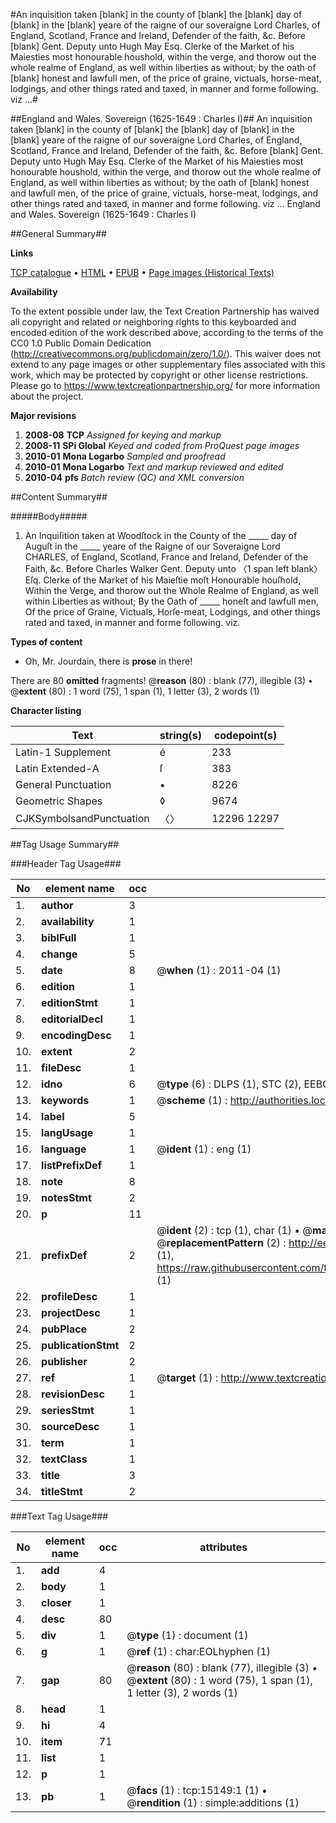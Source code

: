 #An inquisition taken [blank] in the county of [blank] the [blank] day of [blank] in the [blank] yeare of the raigne of our soveraigne Lord Charles, of England, Scotland, France and Ireland, Defender of the faith, &c. Before [blank] Gent. Deputy unto Hugh May Esq. Clerke of the Market of his Maiesties most honourable houshold, within the verge, and thorow out the whole realme of England, as well within liberties as without; by the oath of [blank] honest and lawfull men, of the price of graine, victuals, horse-meat, lodgings, and other things rated and taxed, in manner and forme following. viz  ...#

##England and Wales. Sovereign (1625-1649 : Charles I)##
An inquisition taken [blank] in the county of [blank] the [blank] day of [blank] in the [blank] yeare of the raigne of our soveraigne Lord Charles, of England, Scotland, France and Ireland, Defender of the faith, &c. Before [blank] Gent. Deputy unto Hugh May Esq. Clerke of the Market of his Maiesties most honourable houshold, within the verge, and thorow out the whole realme of England, as well within liberties as without; by the oath of [blank] honest and lawfull men, of the price of graine, victuals, horse-meat, lodgings, and other things rated and taxed, in manner and forme following. viz  ...
England and Wales. Sovereign (1625-1649 : Charles I)

##General Summary##

**Links**

[TCP catalogue](http://www.ota.ox.ac.uk/tcp/)  • 
[HTML](http://tei.it.ox.ac.uk/tcp/Texts-HTML/free/A22/A22563.html)  • 
[EPUB](http://tei.it.ox.ac.uk/tcp/Texts-EPUB/free/A22/A22563.epub) • 
[Page images (Historical Texts)](https://historicaltexts.jisc.ac.uk/eebo-99849968e)

**Availability**

To the extent possible under law, the Text Creation Partnership has waived all copyright and related or neighboring rights to this keyboarded and encoded edition of the work described above, according to the terms of the CC0 1.0 Public Domain Dedication (http://creativecommons.org/publicdomain/zero/1.0/). This waiver does not extend to any page images or other supplementary files associated with this work, which may be protected by copyright or other license restrictions. Please go to https://www.textcreationpartnership.org/ for more information about the project.

**Major revisions**

1. __2008-08__ __TCP__ *Assigned for keying and markup*
1. __2008-11__ __SPi Global__ *Keyed and coded from ProQuest page images*
1. __2010-01__ __Mona Logarbo__ *Sampled and proofread*
1. __2010-01__ __Mona Logarbo__ *Text and markup reviewed and edited*
1. __2010-04__ __pfs__ *Batch review (QC) and XML conversion*

##Content Summary##

#####Body#####

1. An Inquiſition taken at Woodſtock in the County of  the  _____  day of Auguſt  in the   _____  yeare of the Raigne of our Soveraigne Lord CHARLES, of England, Scotland, France and Ireland, Defender of the Faith, &c. Before Charles Walker  Gent. Deputy unto  〈1 span left blank〉 Eſq. Clerke of the Market of his Maieſtie moſt Honourable houſhold, Within the Verge, and thorow out the Whole Realme of England, as well within Liberties as without; By the Oath of   _____  honeſt and lawfull men, Of the price of Graine, Victuals, Horſe-meat, Lodgings, and other things rated and taxed, in manner and forme following. viz.

**Types of content**

  * Oh, Mr. Jourdain, there is **prose** in there!

There are 80 **omitted** fragments! 
 @__reason__ (80) : blank (77), illegible (3)  •  @__extent__ (80) : 1 word (75), 1 span (1), 1 letter (3), 2 words (1)

**Character listing**


|Text|string(s)|codepoint(s)|
|---|---|---|
|Latin-1 Supplement|é|233|
|Latin Extended-A|ſ|383|
|General Punctuation|•|8226|
|Geometric Shapes|◊|9674|
|CJKSymbolsandPunctuation|〈〉|12296 12297|

##Tag Usage Summary##

###Header Tag Usage###

|No|element name|occ|attributes|
|---|---|---|---|
|1.|__author__|3||
|2.|__availability__|1||
|3.|__biblFull__|1||
|4.|__change__|5||
|5.|__date__|8| @__when__ (1) : 2011-04 (1)|
|6.|__edition__|1||
|7.|__editionStmt__|1||
|8.|__editorialDecl__|1||
|9.|__encodingDesc__|1||
|10.|__extent__|2||
|11.|__fileDesc__|1||
|12.|__idno__|6| @__type__ (6) : DLPS (1), STC (2), EEBO-CITATION (1), PROQUEST (1), VID (1)|
|13.|__keywords__|1| @__scheme__ (1) : http://authorities.loc.gov/ (1)|
|14.|__label__|5||
|15.|__langUsage__|1||
|16.|__language__|1| @__ident__ (1) : eng (1)|
|17.|__listPrefixDef__|1||
|18.|__note__|8||
|19.|__notesStmt__|2||
|20.|__p__|11||
|21.|__prefixDef__|2| @__ident__ (2) : tcp (1), char (1)  •  @__matchPattern__ (2) : ([0-9\-]+):([0-9IVX]+) (1), (.+) (1)  •  @__replacementPattern__ (2) : http://eebo.chadwyck.com/downloadtiff?vid=$1&page=$2 (1), https://raw.githubusercontent.com/textcreationpartnership/Texts/master/tcpchars.xml#$1 (1)|
|22.|__profileDesc__|1||
|23.|__projectDesc__|1||
|24.|__pubPlace__|2||
|25.|__publicationStmt__|2||
|26.|__publisher__|2||
|27.|__ref__|1| @__target__ (1) : http://www.textcreationpartnership.org/docs/. (1)|
|28.|__revisionDesc__|1||
|29.|__seriesStmt__|1||
|30.|__sourceDesc__|1||
|31.|__term__|1||
|32.|__textClass__|1||
|33.|__title__|3||
|34.|__titleStmt__|2||


###Text Tag Usage###

|No|element name|occ|attributes|
|---|---|---|---|
|1.|__add__|4||
|2.|__body__|1||
|3.|__closer__|1||
|4.|__desc__|80||
|5.|__div__|1| @__type__ (1) : document (1)|
|6.|__g__|1| @__ref__ (1) : char:EOLhyphen (1)|
|7.|__gap__|80| @__reason__ (80) : blank (77), illegible (3)  •  @__extent__ (80) : 1 word (75), 1 span (1), 1 letter (3), 2 words (1)|
|8.|__head__|1||
|9.|__hi__|4||
|10.|__item__|71||
|11.|__list__|1||
|12.|__p__|1||
|13.|__pb__|1| @__facs__ (1) : tcp:15149:1 (1)  •  @__rendition__ (1) : simple:additions (1)|
